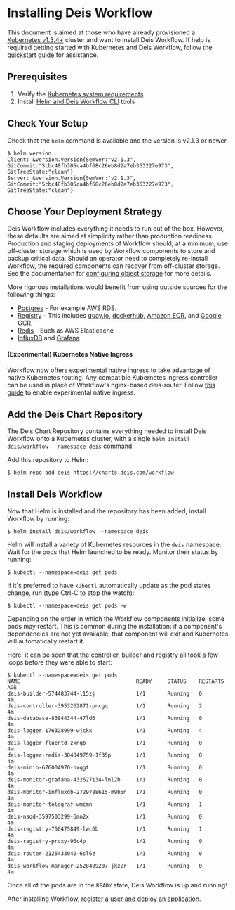 # Installing Deis Workflow

This document is aimed at those who have already provisioned a [Kubernetes v1.3.4+][] cluster
and want to install Deis Workflow. If help is required getting started with Kubernetes and
Deis Workflow, follow the [quickstart guide](../quickstart/index.md) for assistance.

## Prerequisites

1. Verify the [Kubernetes system requirements](system-requirements.md)
1. Install [Helm and Deis Workflow CLI](../quickstart/install-cli-tools.md) tools

## Check Your Setup

Check that the `helm` command is available and the version is v2.1.3 or newer.

```
$ helm version
Client: &version.Version{SemVer:"v2.1.3", GitCommit:"5cbc48fb305ca4bf68c26eb8d2a7eb363227e973", GitTreeState:"clean"}
Server: &version.Version{SemVer:"v2.1.3", GitCommit:"5cbc48fb305ca4bf68c26eb8d2a7eb363227e973", GitTreeState:"clean"}
```

## Choose Your Deployment Strategy

Deis Workflow includes everything it needs to run out of the box. However, these defaults are aimed at simplicity rather than
production readiness. Production and staging deployments of Workflow should, at a minimum, use off-cluster storage
which is used by Workflow components to store and backup critical data. Should an operator need to completely re-install
Workflow, the required components can recover from off-cluster storage. See the documentation for [configuring object
storage](configuring-object-storage.md) for more details.

More rigorous installations would benefit from using outside sources for the following things:
* [Postgres](configuring-postgres.md) - For example AWS RDS.
* [Registry](configuring-registry.md) - This includes [quay.io](https://quay.io), [dockerhub](https://hub.docker.com), [Amazon ECR](https://aws.amazon.com/ecr/), and [Google GCR](https://cloud.google.com/container-registry/).
* [Redis](../managing-workflow/platform-logging.md#configuring-off-cluster-redis) - Such as AWS Elasticache
* [InfluxDB](../managing-workflow/platform-monitoring.md#configuring-off-cluster-influxdb) and [Grafana](../managing-workflow/platform-monitoring.md#off-cluster-grafana)

#### (Experimental) Kubernetes Native Ingress

Workflow now offers [experimental native ingress](experimental-native-ingress.md) to take advantage of native Kubernetes routing. Any compatible Kubernetes ingress controller can be used in place of Workflow's nginx-based deis-router. Follow [this guide](experimental-native-ingress.md) to enable experimental native ingress.

## Add the Deis Chart Repository

The Deis Chart Repository contains everything needed to install Deis Workflow onto a Kubernetes cluster, with a single `helm install deis/workflow --namespace deis` command.

Add this repository to Helm:

```
$ helm repo add deis https://charts.deis.com/workflow
```

## Install Deis Workflow

Now that Helm is installed and the repository has been added, install Workflow by running:

```
$ helm install deis/workflow --namespace deis
```

Helm will install a variety of Kubernetes resources in the `deis` namespace.
Wait for the pods that Helm launched to be ready. Monitor their status by running:

```
$ kubectl --namespace=deis get pods
```

If it's preferred to have `kubectl` automatically update as the pod states change, run (type Ctrl-C to stop the watch):

```
$ kubectl --namespace=deis get pods -w
```

Depending on the order in which the Workflow components initialize, some pods may restart. This is common during the
installation: if a component's dependencies are not yet available, that component will exit and Kubernetes will
automatically restart it.

Here, it can be seen that the controller, builder and registry all took a few loops before they were able to start:

```
$ kubectl --namespace=deis get pods
NAME                                     READY     STATUS    RESTARTS   AGE
deis-builder-574483744-l15zj             1/1       Running   0          4m
deis-controller-3953262871-pncgq         1/1       Running   2          4m
deis-database-83844344-47ld6             1/1       Running   0          4m
deis-logger-176328999-wjckx              1/1       Running   4          4m
deis-logger-fluentd-zxnqb                1/1       Running   0          4m
deis-logger-redis-304849759-1f35p        1/1       Running   0          4m
deis-minio-676004970-nxqgt               1/1       Running   0          4m
deis-monitor-grafana-432627134-lnl2h     1/1       Running   0          4m
deis-monitor-influxdb-2729788615-m9b5n   1/1       Running   0          4m
deis-monitor-telegraf-wmcmn              1/1       Running   1          4m
deis-nsqd-3597503299-6mn2x               1/1       Running   0          4m
deis-registry-756475849-lwc6b            1/1       Running   1          4m
deis-registry-proxy-96c4p                1/1       Running   0          4m
deis-router-2126433040-6sl6z             1/1       Running   0          4m
deis-workflow-manager-2528409207-jkz2r   1/1       Running   0          4m
```

Once all of the pods are in the `READY` state, Deis Workflow is up and running!

After installing Workflow, [register a user and deploy an application](../quickstart/deploy-an-app.md).

[Kubernetes v1.3.4+]: system-requirements.md#kubernetes-versions
[helm]: https://github.com/kubernetes/helm/blob/master/docs/install.md
[valuesfile]: https://charts.deis.com/workflow/values-v2.14.0.yaml
